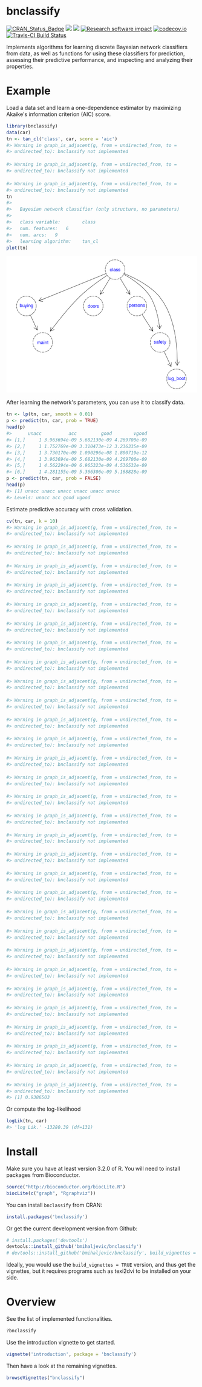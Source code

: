 bnclassify
==========

[![CRAN\_Status\_Badge](http://www.r-pkg.org/badges/version/bnclassify)](http://cran.r-project.org/package=bnclassify) ![](http://cranlogs.r-pkg.org/badges/bnclassify?color=yellow) ![](http://cranlogs.r-pkg.org/badges/grand-total/bnclassify?color=yellowgreen) [![Research software impact](http://depsy.org/api/package/cran/bnclassify/badge.svg)](http://depsy.org/package/r/bnclassify) [![codecov.io](https://codecov.io/github/bmihaljevic/bnclassify/coverage.svg?branch=master)](https://codecov.io/github/bmihaljevic/bnclassify?branch=master) [![Travis-CI Build Status](https://travis-ci.org/bmihaljevic/bnclassify.svg?branch=master)](https://travis-ci.org/bmihaljevic/bnclassify)

Implements algorithms for learning discrete Bayesian network classifiers from data, as well as functions for using these classifiers for prediction, assessing their predictive performance, and inspecting and analyzing their properties.

Example
=======

Load a data set and learn a one-dependence estimator by maximizing Akaike's information criterion (AIC) score.

``` r
library(bnclassify)
data(car)
tn <- tan_cl('class', car, score = 'aic')
#> Warning in graph_is_adjacent(g, from = undirected_from, to =
#> undirected_to): bnclassify not implemented

#> Warning in graph_is_adjacent(g, from = undirected_from, to =
#> undirected_to): bnclassify not implemented

#> Warning in graph_is_adjacent(g, from = undirected_from, to =
#> undirected_to): bnclassify not implemented
tn
#> 
#>   Bayesian network classifier (only structure, no parameters)
#> 
#>   class variable:        class 
#>   num. features:   6 
#>   num. arcs:   9 
#>   learning algorithm:    tan_cl
plot(tn)
```

![](man/figures/README-unnamed-chunk-2-1.png)

After learning the network's parameters, you can use it to classify data.

``` r
tn <- lp(tn, car, smooth = 0.01)
p <- predict(tn, car, prob = TRUE)
head(p)
#>      unacc          acc         good        vgood
#> [1,]     1 3.963694e-09 5.682130e-09 4.269700e-09
#> [2,]     1 1.752769e-09 3.310473e-12 3.236335e-09
#> [3,]     1 3.730170e-09 1.090296e-08 1.800719e-12
#> [4,]     1 3.963694e-09 5.682130e-09 4.269700e-09
#> [5,]     1 4.562294e-09 6.965323e-09 4.536532e-09
#> [6,]     1 4.281155e-09 5.366306e-09 5.168828e-09
p <- predict(tn, car, prob = FALSE)
head(p)
#> [1] unacc unacc unacc unacc unacc unacc
#> Levels: unacc acc good vgood
```

Estimate predictive accuracy with cross validation.

``` r
cv(tn, car, k = 10)
#> Warning in graph_is_adjacent(g, from = undirected_from, to =
#> undirected_to): bnclassify not implemented

#> Warning in graph_is_adjacent(g, from = undirected_from, to =
#> undirected_to): bnclassify not implemented

#> Warning in graph_is_adjacent(g, from = undirected_from, to =
#> undirected_to): bnclassify not implemented

#> Warning in graph_is_adjacent(g, from = undirected_from, to =
#> undirected_to): bnclassify not implemented

#> Warning in graph_is_adjacent(g, from = undirected_from, to =
#> undirected_to): bnclassify not implemented

#> Warning in graph_is_adjacent(g, from = undirected_from, to =
#> undirected_to): bnclassify not implemented

#> Warning in graph_is_adjacent(g, from = undirected_from, to =
#> undirected_to): bnclassify not implemented

#> Warning in graph_is_adjacent(g, from = undirected_from, to =
#> undirected_to): bnclassify not implemented

#> Warning in graph_is_adjacent(g, from = undirected_from, to =
#> undirected_to): bnclassify not implemented

#> Warning in graph_is_adjacent(g, from = undirected_from, to =
#> undirected_to): bnclassify not implemented

#> Warning in graph_is_adjacent(g, from = undirected_from, to =
#> undirected_to): bnclassify not implemented

#> Warning in graph_is_adjacent(g, from = undirected_from, to =
#> undirected_to): bnclassify not implemented

#> Warning in graph_is_adjacent(g, from = undirected_from, to =
#> undirected_to): bnclassify not implemented

#> Warning in graph_is_adjacent(g, from = undirected_from, to =
#> undirected_to): bnclassify not implemented

#> Warning in graph_is_adjacent(g, from = undirected_from, to =
#> undirected_to): bnclassify not implemented

#> Warning in graph_is_adjacent(g, from = undirected_from, to =
#> undirected_to): bnclassify not implemented

#> Warning in graph_is_adjacent(g, from = undirected_from, to =
#> undirected_to): bnclassify not implemented

#> Warning in graph_is_adjacent(g, from = undirected_from, to =
#> undirected_to): bnclassify not implemented

#> Warning in graph_is_adjacent(g, from = undirected_from, to =
#> undirected_to): bnclassify not implemented

#> Warning in graph_is_adjacent(g, from = undirected_from, to =
#> undirected_to): bnclassify not implemented

#> Warning in graph_is_adjacent(g, from = undirected_from, to =
#> undirected_to): bnclassify not implemented

#> Warning in graph_is_adjacent(g, from = undirected_from, to =
#> undirected_to): bnclassify not implemented

#> Warning in graph_is_adjacent(g, from = undirected_from, to =
#> undirected_to): bnclassify not implemented

#> Warning in graph_is_adjacent(g, from = undirected_from, to =
#> undirected_to): bnclassify not implemented

#> Warning in graph_is_adjacent(g, from = undirected_from, to =
#> undirected_to): bnclassify not implemented

#> Warning in graph_is_adjacent(g, from = undirected_from, to =
#> undirected_to): bnclassify not implemented

#> Warning in graph_is_adjacent(g, from = undirected_from, to =
#> undirected_to): bnclassify not implemented

#> Warning in graph_is_adjacent(g, from = undirected_from, to =
#> undirected_to): bnclassify not implemented

#> Warning in graph_is_adjacent(g, from = undirected_from, to =
#> undirected_to): bnclassify not implemented

#> Warning in graph_is_adjacent(g, from = undirected_from, to =
#> undirected_to): bnclassify not implemented
#> [1] 0.9386503
```

Or compute the log-likelihood

``` r
logLik(tn, car)
#> 'log Lik.' -13280.39 (df=131)
```

Install
=======

Make sure you have at least version 3.2.0 of R. You will need to install packages from Bioconductor.

``` r
source("http://bioconductor.org/biocLite.R")
biocLite(c("graph", "Rgraphviz"))
```

You can install `bnclassify` from CRAN:

``` r
install.packages('bnclassify')
```

Or get the current development version from Github:

``` r
# install.packages('devtools')
devtools::install_github('bmihaljevic/bnclassify')
# devtools::install_github('bmihaljevic/bnclassify', build_vignettes = TRUE)
```

Ideally, you would use the `build_vignettes = TRUE` version, and thus get the vignettes, but it requires programs such as texi2dvi to be installed on your side.

Overview
========

See the list of implemented functionalities.

``` r
?bnclassify
```

Use the introduction vignette to get started.

``` r
vignette('introduction', package = 'bnclassify')
```

Then have a look at the remaining vignettes.

``` r
browseVignettes("bnclassify")
```
